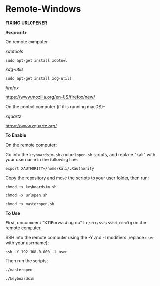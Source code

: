 # Remote-Windows

**FIXING URLOPENER**

**Requesits**

On remote computer-

*xdotools*

```sudo apt-get install xdotool```

*xdg-utils*

```sudo apt-get install xdg-utils```

*firefox*

https://www.mozilla.org/en-US/firefox/new/

On the control computer (if it is running macOS)-

*xquartz*

https://www.xquartz.org/

**To Enable**

On the remote computer: 

Go into the `keyboardsim.sh` and `urlopen.sh` scripts, and replace "kali" with your username in the following line:

```export XAUTHORITY=/home/kali/.Xauthority```

Copy the repository and move the scripts to your user folder, then run:

```chmod +x keyboardsim.sh```

```chmod +x urlopen.sh```

```chmod +x masteropen.sh```

**To Use**

First, uncomment "X11Forwarding no" in `/etc/ssh/sshd_config` on the remote computer.

SSH into the remote computer using the -Y and -l modifiers (replace `user` with your username):

```ssh -Y 192.168.0.000 -l user```

Then run the scripts:

```./masteropen```

```./keyboardsim```
